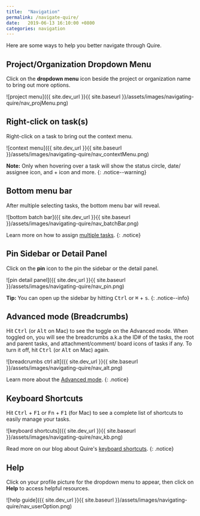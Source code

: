 ```yaml
---
title:  "Navigation"
permalink: /navigate-quire/
date:   2019-06-13 16:10:00 +0800
categories: navigation
---
```

Here are some ways to help you better navigate through Quire.

## Project/Organization Dropdown Menu

Click on the **dropdown menu** icon beside the project or organization name to bring out more options. 

![project menu]({{ site.dev_url }}{{ site.baseurl }}/assets/images/navigating-quire/nav_projMenu.png)


## Right-click on task(s)

Right-click on a task to bring out the context menu. 

![context menu]({{ site.dev_url }}{{ site.baseurl }}/assets/images/navigating-quire/nav_contextMenu.png)

**Note:** Only when hovering over a task will show the status circle, date/ assignee icon, and + icon and more. 
{: .notice--warning}


## Bottom menu bar

After multiple selecting tasks, the bottom menu bar will reveal. 

![bottom batch bar]({{ site.dev_url }}{{ site.baseurl }}/assets/images/navigating-quire/nav_batchBar.png)

Learn more on how to assign [multiple tasks](/guide/multiple-select/).
{: .notice}

## Pin Sidebar or Detail Panel

Click on the **pin** icon to the pin the sidebar or the detail panel. 

![pin detail panel]({{ site.dev_url }}{{ site.baseurl }}/assets/images/navigating-quire/nav_pin.png)

**Tip:** You can open up the sidebar by hitting <kbd>Ctrl</kbd> or  <kbd>⌘</kbd> + <kbd>s</kbd>. 
{: .notice--info}



## Advanced mode (Breadcrumbs)

Hit <kbd>Ctrl</kbd> (or <kbd>Alt</kbd> on Mac) to see the toggle on the Advanced mode. When toggled on, you will see the breadcrumbs a.k.a the ID# of the tasks, the root and parent tasks, and attachment/comment/ board icons of tasks if any. To turn it off, hit <kbd>Ctrl</kbd> (or <kbd>Alt</kbd> on Mac) again.

![breadcrumbs ctrl alt]({{ site.dev_url }}{{ site.baseurl }}/assets/images/navigating-quire/nav_alt.png)

Learn more about the [Advanced mode](/guide/breadcrumbs/).
{: .notice}


## Keyboard Shortcuts

Hit <kbd>Ctrl</kbd> + <kbd>F1</kbd> or <kbd>Fn</kbd> + <kbd>F1</kbd> (for Mac) to see a complete list of shortcuts to easily manage your tasks.

![keyboard shortcuts]({{ site.dev_url }}{{ site.baseurl }}/assets/images/navigating-quire/nav_kb.png)

Read more on our blog about Quire's [keyboard shortcuts](https://quire.io/blog/p/A-few-shortcuts-that-actually-make-your-life-easier.html). 
{: .notice}


## Help
Click on your profile picture for the dropdown menu to appear, then click on **Help** to access helpful resources. 

![help guide]({{ site.dev_url }}{{ site.baseurl }}/assets/images/navigating-quire/nav_userOption.png)





